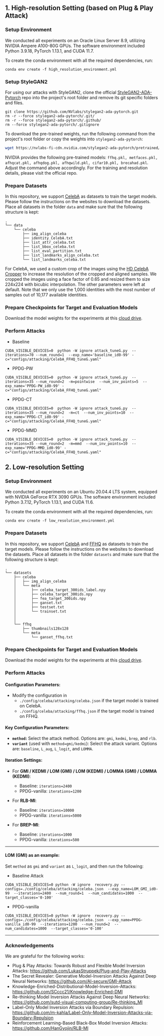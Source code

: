 ## 1. High-resolution Setting (based on Plug & Play Attack)


### Setup Environment
We conducted all experiments on an Oracle Linux Server 8.9, utilizing NVIDIA Ampere A100-80G GPUs. The software environment included Python 3.9.18, PyTorch 1.13.1, and CUDA 11.7.

To create the conda environment with all the required dependencies, run:
```
conda env create -f high_resolution_environment.yml
```

### Setup StyleGAN2
For using our attacks with StyleGAN2, clone the official [StyleGAN2-ADA-Pytorch](https://github.com/NVlabs/stylegan2-ada-pytorch) repo into the project's root folder and remove its git specific folders and files. 
```
git clone https://github.com/NVlabs/stylegan2-ada-pytorch.git
rm -r --force stylegan2-ada-pytorch/.git/
rm -r --force stylegan2-ada-pytorch/.github/
rm --force stylegan2-ada-pytorch/.gitignore
```

To download the pre-trained weights, run the following command from the project's root folder or copy the weights into ```stylegan2-ada-pytorch```:
```bash
wget https://nvlabs-fi-cdn.nvidia.com/stylegan2-ada-pytorch/pretrained/ffhq.pkl -P stylegan2-ada-pytorch/

```
NVIDIA provides the following pre-trained models: ```ffhq.pkl, metfaces.pkl, afhqcat.pkl, afhqdog.pkl, afhqwild.pkl, cifar10.pkl, brecahad.pkl```. Adjust the command above accordingly. For the training and resolution details, please visit the official repo.


### Prepare Datasets
In this repository, we support [CelebA](https://mmlab.ie.cuhk.edu.hk/projects/CelebA.html) as datasets to train the target models. Please follow the instructions on the websites to download the datasets. Place all datasets in the folder ```data``` and make sure that the following structure is kept:

    .
    └── data       
        └── celeba
            ├── img_align_celeba
            ├── identity_CelebA.txt
            ├── list_attr_celeba.txt
            ├── list_bbox_celeba.txt
            ├── list_eval_partition.txt
            ├── list_landmarks_align_celeba.txt
            └── list_landmarks_celeba.txt

For CelebA, we used a custom crop of the images using the [HD CelebA Cropper](https://github.com/LynnHo/HD-CelebA-Cropper) to increase the resolution of the cropped and aligned samples. We cropped the images using a face factor of 0.65 and resized them to size 224x224 with bicubic interpolation. The other parameters were left at default. Note that we only use the 1,000 identities with the most number of samples out of 10,177 available identities. 

### Prepare Checkpoints for Target and Evaluation Models
Download the model weights for the experiments at this [cloud drive](https://drive.google.com/drive/folders/1BYcA4p7uPVqpBSiSRldq_nIY-zmH1n18?usp=sharing).



### Perform Attacks
* Baseline
```
CUDA_VISIBLE_DEVICES=0  python -W ignore attack_tuneG.py  --iterations=70 --num_round=1  --exp_name='baseline_id0-99' -c="configs/attacking/CelebA_FFHQ_tuneG.yaml"
```

* PPDG-PW
```
CUDA_VISIBLE_DEVICES=0  python -W ignore attack_tuneG.py  --iterations=35 --num_round=2  -m=pointwise  --num_inv_points=5  --exp_name='PPDG-PW_id0-99' -c="configs/attacking/CelebA_FFHQ_tuneG.yaml"
```

* PPDG-CT
```
CUDA_VISIBLE_DEVICES=0  python -W ignore attack_tuneG.py  --iterations=35 --num_round=2  -m=ct  --num_inv_points=10  --exp_name='PPDG-CT_id0-99' -c="configs/attacking/CelebA_FFHQ_tuneG.yaml"
```

* PPDG-MMD
```
CUDA_VISIBLE_DEVICES=0  python -W ignore attack_tuneG.py  --iterations=35 --num_round=2  -m=mmd  --num_inv_points=10  --exp_name='PPDG-MMD_id0-99' -c="configs/attacking/CelebA_FFHQ_tuneG.yaml"
```

## 2. Low-resolution Setting



### Setup Environment
We conducted all experiments on an Ubuntu 20.04.4 LTS system, equipped with NVIDIA GeForce RTX 3090 GPUs. The software environment included Python 3.7.12, PyTorch 1.13.1, and CUDA 11.6.

To create the conda environment with all the required dependencies, run:
```
conda env create -f low_resolution_environment.yml
```

### Prepare Datasets
In this repository, we support [CelebA](https://mmlab.ie.cuhk.edu.hk/projects/CelebA.html) and [FFHQ](https://drive.google.com/drive/folders/1tg-Ur7d4vk1T8Bn0pPpUSQPxlPGBlGfv) as datasets to train the target models. Please follow the instructions on the websites to download the datasets. Place all datasets in the folder ```datasets``` and make sure that the following structure is kept:

    .
    └── datasets       
        ├── celeba
        │   ├── img_align_celeba
        │   └── meta
        │       ├── celeba_target_300ids_label.npy
        │       ├── celeba_target_300ids.npy
        │       ├── fea_target_300ids.npy
        │       ├── ganset.txt
        │       ├── testset.txt
        │       └── trainset.txt
        │
        │
        └── ffhq
            ├── thumbnails128x128
            └── meta
                └── ganset_ffhq.txt


### Prepare Checkpoints for Target and Evaluation Models
Download the model weights for the experiments at this [cloud drive](https://drive.google.com/drive/folders/1BYcA4p7uPVqpBSiSRldq_nIY-zmH1n18?usp=sharing).

### Perform Attacks

#### Configuration Parameters:
- Modify the configuration in 
  - `./config/celeba/attacking/celeba.json` if the target model is trained on CelebA.
  - `./config/celeba/attacking/ffhq.json` if the target model is trained on FFHQ.

#### Key Configuration Parameters:
- **`method`:** Select the attack method. Options are: `gmi`, `kedmi`, `brep`, and `rlb`.
- **`variant`** (used with `method=gmi/kedmi`): Select the attack variant. Options are: `baseline`, `L_aug`, `L_logit`, and `LOMMA`.

#### Iteration Settings:
- For **GMI / KEDMI / LOM (GMI) / LOM (KEDMI) / LOMMA (GMI) / LOMMA (KEDMI)**:
  - Baseline: `iterations=2400`
  - PPDG-vanilla: `iterations=1200`
  
- For **RLB-MI**:
  - Baseline: `iterations=10000`
  - PPDG-vanilla: `iterations=5000`
  
- For **BREP-MI**:
  - Baseline: `iterations=1000`
  - PPDG-vanilla: `iterations=500`

---

#### LOM (GMI) as an example:
Set `method` as `gmi` and `variant` as `L_logit`, and then run the following:
* Baseline Attack
```
CUDA_VISIBLE_DEVICES=0 python -W ignore  recovery.py --configs=./config/celeba/attacking/celeba.json  --exp_name=LOM_GMI_id0-99  --iterations=2400  --num_round=1  --num_candidates=1000  --target_classes='0-100'
```

* PPDG-vanilla
```
CUDA_VISIBLE_DEVICES=0 python -W ignore  recovery.py --configs=./config/celeba/attacking/celeba.json  --exp_name=PPDG-vanilla_id0-99  --iterations=1200  --num_round=2  --num_candidates=1000  --target_classes='0-100'
```

---
### Acknowledgements
We are grateful for the following works:
- Plug & Play Attacks: Towards Robust and Flexible Model Inversion Attacks: https://github.com/LukasStruppek/Plug-and-Play-Attacks
- The Secret Revealer: Generative Model-Inversion Attacks Against Deep Neural Networks: https://github.com/AI-secure/GMI-Attack
- Knowledge-Enriched-Distributional-Model-Inversion-Attacks: https://github.com/SCccc21/Knowledge-Enriched-DMI
- Re-thinking Model Inversion Attacks Against Deep Neural Networks: https://github.com/sutd-visual-computing-group/Re-thinking_MI
- Label-Only Model Inversion Attacks via Boundary Repulsion: https://github.com/m-kahla/Label-Only-Model-Inversion-Attacks-via-Boundary-Repulsion
- Reinforcement Learning-Based Black-Box Model Inversion Attacks: https://github.com/HanGyojin/RLB-MI